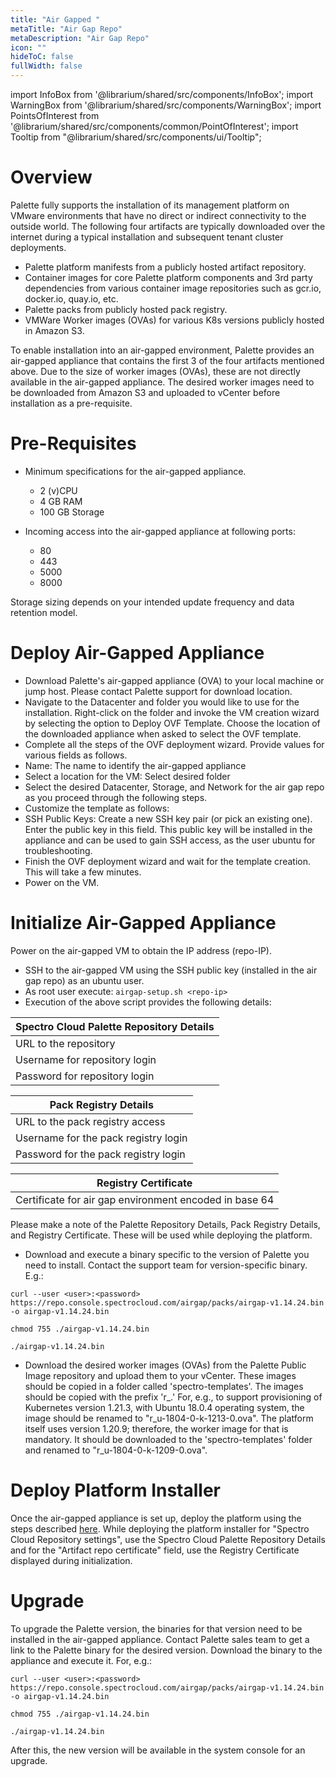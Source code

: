 ```yaml
---
title: "Air Gapped "
metaTitle: "Air Gap Repo"
metaDescription: "Air Gap Repo"
icon: ""
hideToC: false
fullWidth: false
---
```


import InfoBox from '@librarium/shared/src/components/InfoBox';
import WarningBox from '@librarium/shared/src/components/WarningBox';
import PointsOfInterest from '@librarium/shared/src/components/common/PointOfInterest';
import Tooltip from "@librarium/shared/src/components/ui/Tooltip";

# Overview

Palette fully supports the installation of its management platform on VMware environments that have no direct or indirect connectivity to the outside world. The following four artifacts are typically downloaded over the internet during a typical installation and subsequent tenant cluster deployments.

* Palette platform manifests from a publicly hosted artifact repository.
* Container images for core Palette platform components and 3rd party dependencies from various container image repositories such as gcr.io, docker.io, quay.io, etc.
* Palette packs from publicly hosted pack registry.
* VMWare Worker images (OVAs) for various K8s versions publicly hosted in Amazon S3.

To enable installation into an air-gapped environment, Palette provides an air-gapped appliance that contains the first 3 of the four artifacts mentioned above. Due to the size of worker images (OVAs), these are not directly available in the air-gapped appliance. The desired worker images need to be downloaded from Amazon S3 and uploaded to vCenter before installation as a pre-requisite.

# Pre-Requisites

* Minimum specifications for the air-gapped appliance.
    * 2 (v)CPU
    * 4 GB RAM
    * 100 GB Storage

* Incoming access into the air-gapped appliance at following ports:
    * 80
    * 443
    * 5000
    * 8000


<InfoBox>
Storage sizing depends on your intended update frequency and data retention model.
</InfoBox>

# Deploy Air-Gapped Appliance

* Download Palette's air-gapped appliance (OVA) to your local machine or jump host. Please contact Palette support for download location.
* Navigate to the Datacenter and folder you would like to use for the installation. Right-click on the folder and invoke the VM creation wizard by selecting the option to Deploy OVF Template. Choose the location of the downloaded appliance when asked to select the OVF template.
* Complete all the steps of the OVF deployment wizard. Provide values for various fields as follows.
 * Name: The name to identify the air-gapped appliance
 * Select a location for the VM: Select desired folder
 * Select the desired Datacenter, Storage, and Network for the air gap repo as you proceed through the following steps.
 * Customize the template as follows:
  * SSH Public Keys: Create a new SSH key pair (or pick an existing one). Enter the public key in this field. This public key will be installed in the appliance and can be used to gain SSH access, as the user ubuntu for troubleshooting.
* Finish the OVF deployment wizard and wait for the template creation. This will take a few minutes.
* Power on the VM.
# Initialize Air-Gapped Appliance

Power on the air-gapped VM to obtain the IP address (repo-IP).

* SSH to the air-gapped VM using the SSH public key (installed in the air gap repo) as an ubuntu user.
* As root user execute: `airgap-setup.sh <repo-ip>`
* Execution of the above script provides the following details:

|Spectro Cloud Palette Repository Details|
|---|
|URL to the repository|
|Username for repository login|
|Password for repository login|

|Pack Registry Details|
|---|
|URL to the pack registry access|
|Username for the pack registry login|
|Password for the pack registry login|

|Registry Certificate|
|--|
|Certificate for air gap environment encoded in base 64|

<InfoBox>
Please make a note of the Palette Repository Details, Pack Registry Details, and Registry Certificate. These will be used while deploying the platform.
</InfoBox>

* Download and execute a binary specific to the version of Palette you need to install. Contact the support team for version-specific binary. E.g.:

`curl --user <user>:<password> https://repo.console.spectrocloud.com/airgap/packs/airgap-v1.14.24.bin -o airgap-v1.14.24.bin`

`chmod 755 ./airgap-v1.14.24.bin`

`./airgap-v1.14.24.bin`

* Download the desired worker images (OVAs) from the Palette Public Image repository and upload them to your vCenter. These images should be copied in a folder called 'spectro-templates'. The images should be copied with the prefix 'r_.' For, e.g., to support provisioning of Kubernetes version 1.21.3, with Ubuntu 18.0.4 operating system, the image should be renamed to "r_u-1804-0-k-1213-0.ova". The platform itself uses version 1.20.9; therefore, the worker image for that is mandatory. It should be downloaded to the 'spectro-templates' folder and renamed to "r_u-1804-0-k-1209-0.ova".

# Deploy Platform Installer
Once the air-gapped appliance is set up, deploy the platform using the steps described [here](/enterprise-version/deploying-the-platform-installer/#deployplatforminstaller). While deploying the platform installer for "Spectro Cloud Repository settings", use the Spectro Cloud Palette Repository Details and for the "Artifact repo certificate" field, use the
 Registry Certificate displayed during initialization.


# Upgrade
To upgrade the Palette version, the binaries for that version need to be installed in the air-gapped appliance. Contact Palette sales team to get a link to the Palette binary for the desired version. Download the binary to the appliance and execute it. For, e.g.:

`curl --user <user>:<password> https://repo.console.spectrocloud.com/airgap/packs/airgap-v1.14.24.bin -o airgap-v1.14.24.bin`

`chmod 755 ./airgap-v1.14.24.bin`

`./airgap-v1.14.24.bin`

After this, the new version will be available in the system console for an upgrade.
